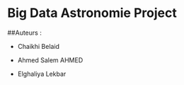 # Big Data Astronomie Project
##Auteurs : <br/>
- Chaikhi Belaid
* Ahmed Salem AHMED
- Elghaliya Lekbar
